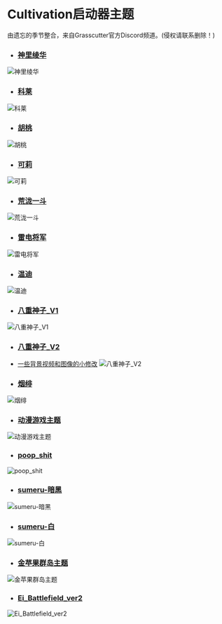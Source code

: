 # Cultivation启动器主题

由遗忘的季节整合，来自Grasscutter官方Discord频道。(侵权请联系删除！)

* ### [神里绫华](https://raw.githubusercontent.com/Yuer-QAQ/Grasscutter-Plugin/main/Custom%E5%90%AF%E5%8A%A8%E5%99%A8%E4%B8%BB%E9%A2%98/Ayaka_%E7%A5%9E%E9%87%8C%E7%BB%AB%E5%8D%8E/Ayaka.zip)
![神里绫华](https://github.com/Yuer-QAQ/Grasscutter-Plugin/blob/main/Custom%E5%90%AF%E5%8A%A8%E5%99%A8%E4%B8%BB%E9%A2%98/Ayaka_%E7%A5%9E%E9%87%8C%E7%BB%AB%E5%8D%8E/unknown.png)

* ### [科莱](https://github.com/Yuer-QAQ/Grasscutter-Plugin/blob/main/Custom%E5%90%AF%E5%8A%A8%E5%99%A8%E4%B8%BB%E9%A2%98/Collei_%E7%A7%91%E8%8E%B1/Collei.zip)
![科莱](https://github.com/Yuer-QAQ/Grasscutter-Plugin/blob/main/Custom%E5%90%AF%E5%8A%A8%E5%99%A8%E4%B8%BB%E9%A2%98/Collei_%E7%A7%91%E8%8E%B1/unknown.png)

* ### [胡桃](https://github.com/Yuer-QAQ/Grasscutter-Plugin/blob/main/Custom%E5%90%AF%E5%8A%A8%E5%99%A8%E4%B8%BB%E9%A2%98/HuTao_%E8%83%A1%E6%A1%83/tao-theme.rar)
![胡桃](https://github.com/Yuer-QAQ/Grasscutter-Plugin/blob/main/Custom%E5%90%AF%E5%8A%A8%E5%99%A8%E4%B8%BB%E9%A2%98/HuTao_%E8%83%A1%E6%A1%83/unknown.png)

* ### [可莉](https://github.com/Yuer-QAQ/Grasscutter-Plugin/blob/main/Custom%E5%90%AF%E5%8A%A8%E5%99%A8%E4%B8%BB%E9%A2%98/KleeTheme_%E5%8F%AF%E8%8E%89/KleeTheme.zip)
![可莉](https://github.com/Yuer-QAQ/Grasscutter-Plugin/blob/main/Custom%E5%90%AF%E5%8A%A8%E5%99%A8%E4%B8%BB%E9%A2%98/KleeTheme_%E5%8F%AF%E8%8E%89/unknown.png)

* ### [荒泷一斗](https://github.com/Yuer-QAQ/Grasscutter-Plugin/blob/main/Custom%E5%90%AF%E5%8A%A8%E5%99%A8%E4%B8%BB%E9%A2%98/Nochi-%E8%8D%92%E6%B3%B7%E4%B8%80%E6%96%97/Nochi.zip)
![荒泷一斗](https://github.com/Yuer-QAQ/Grasscutter-Plugin/blob/main/Custom%E5%90%AF%E5%8A%A8%E5%99%A8%E4%B8%BB%E9%A2%98/Nochi-%E8%8D%92%E6%B3%B7%E4%B8%80%E6%96%97/unknown.png)

* ### [雷电将军](https://github.com/Yuer-QAQ/Grasscutter-Plugin/blob/main/Custom%E5%90%AF%E5%8A%A8%E5%99%A8%E4%B8%BB%E9%A2%98/Raiden_Shogun_%E9%9B%B7%E7%94%B5%E5%B0%86%E5%86%9B/Raiden_Shogun.zip)
![雷电将军](https://github.com/Yuer-QAQ/Grasscutter-Plugin/blob/main/Custom%E5%90%AF%E5%8A%A8%E5%99%A8%E4%B8%BB%E9%A2%98/Raiden_Shogun_%E9%9B%B7%E7%94%B5%E5%B0%86%E5%86%9B/unknown.png)

* ### [温迪](https://github.com/Yuer-QAQ/Grasscutter-Plugin/blob/main/Custom%E5%90%AF%E5%8A%A8%E5%99%A8%E4%B8%BB%E9%A2%98/WenDi_%E6%B8%A9%E8%BF%AA/VentiXDDDD.zip)
![温迪](https://github.com/Yuer-QAQ/Grasscutter-Plugin/blob/main/Custom%E5%90%AF%E5%8A%A8%E5%99%A8%E4%B8%BB%E9%A2%98/WenDi_%E6%B8%A9%E8%BF%AA/unknown.png)

* ### [八重神子_V1](https://github.com/Yuer-QAQ/Grasscutter-Plugin/blob/main/Custom%E5%90%AF%E5%8A%A8%E5%99%A8%E4%B8%BB%E9%A2%98/Yae_v1_%E5%85%AB%E9%87%8D%E7%A5%9E%E5%AD%90/Yae.zip)
![八重神子_V1](https://github.com/Yuer-QAQ/Grasscutter-Plugin/blob/main/Custom%E5%90%AF%E5%8A%A8%E5%99%A8%E4%B8%BB%E9%A2%98/Yae_v1_%E5%85%AB%E9%87%8D%E7%A5%9E%E5%AD%90/unknow.png)

* ### [八重神子_V2](https://github.com/Yuer-QAQ/Grasscutter-Plugin/blob/main/Custom%E5%90%AF%E5%8A%A8%E5%99%A8%E4%B8%BB%E9%A2%98/Yae_v2_%E5%85%AB%E9%87%8D%E7%A5%9E%E5%AD%90/Yae_v2.zip)
* [一些背景视频和图像的小修改](https://github.com/Yuer-QAQ/Grasscutter-Plugin/blob/main/Custom%E5%90%AF%E5%8A%A8%E5%99%A8%E4%B8%BB%E9%A2%98/Yae_v2_%E5%85%AB%E9%87%8D%E7%A5%9E%E5%AD%90/Cultivation_1.0.1_x64_en-US.msi)
![八重神子_V2](https://github.com/Yuer-QAQ/Grasscutter-Plugin/blob/main/Custom%E5%90%AF%E5%8A%A8%E5%99%A8%E4%B8%BB%E9%A2%98/Yae_v2_%E5%85%AB%E9%87%8D%E7%A5%9E%E5%AD%90/unknown.png)

* ### [烟绯](https://github.com/Yuer-QAQ/Grasscutter-Plugin/blob/main/Custom%E5%90%AF%E5%8A%A8%E5%99%A8%E4%B8%BB%E9%A2%98/YanFei-%E7%83%9F%E7%BB%AF/Yanfei.zip)
![烟绯](https://github.com/Yuer-QAQ/Grasscutter-Plugin/blob/main/Custom%E5%90%AF%E5%8A%A8%E5%99%A8%E4%B8%BB%E9%A2%98/YanFei-%E7%83%9F%E7%BB%AF/unknown.png)

* ### [动漫游戏主题](https://github.com/Yuer-QAQ/Grasscutter-Plugin/blob/main/Custom%E5%90%AF%E5%8A%A8%E5%99%A8%E4%B8%BB%E9%A2%98/an-anime-game_%E5%8A%A8%E6%BC%AB%E6%B8%B8%E6%88%8F%E4%B8%BB%E9%A2%98/an-anime-game.7z)
![动漫游戏主题](https://github.com/Yuer-QAQ/Grasscutter-Plugin/blob/main/Custom%E5%90%AF%E5%8A%A8%E5%99%A8%E4%B8%BB%E9%A2%98/an-anime-game_%E5%8A%A8%E6%BC%AB%E6%B8%B8%E6%88%8F%E4%B8%BB%E9%A2%98/unknown.png)

* ### [poop_shit](https://github.com/Yuer-QAQ/Grasscutter-Plugin/blob/main/Custom%E5%90%AF%E5%8A%A8%E5%99%A8%E4%B8%BB%E9%A2%98/poop_shit/poop_shit.zip)
![poop_shit](https://github.com/Yuer-QAQ/Grasscutter-Plugin/blob/main/Custom%E5%90%AF%E5%8A%A8%E5%99%A8%E4%B8%BB%E9%A2%98/poop_shit/Screenshot_3284.png)

* ### [sumeru-暗黑](https://github.com/Yuer-QAQ/Grasscutter-Plugin/blob/main/Custom%E5%90%AF%E5%8A%A8%E5%99%A8%E4%B8%BB%E9%A2%98/sumeru-%E6%9A%97%E9%BB%91/sumeru-dark.zip)
![sumeru-暗黑](https://github.com/Yuer-QAQ/Grasscutter-Plugin/blob/main/Custom%E5%90%AF%E5%8A%A8%E5%99%A8%E4%B8%BB%E9%A2%98/sumeru-%E6%9A%97%E9%BB%91/unknown.png)

* ### [sumeru-白](https://github.com/Yuer-QAQ/Grasscutter-Plugin/blob/main/Custom%E5%90%AF%E5%8A%A8%E5%99%A8%E4%B8%BB%E9%A2%98/sumeru-%E7%99%BD/sumeru-white.zip)
![sumeru-白](https://github.com/Yuer-QAQ/Grasscutter-Plugin/blob/main/Custom%E5%90%AF%E5%8A%A8%E5%99%A8%E4%B8%BB%E9%A2%98/sumeru-%E7%99%BD/unknown.png)

* ### [金苹果群岛主题](https://github.com/Yuer-QAQ/Grasscutter-Plugin/blob/main/Custom%E5%90%AF%E5%8A%A8%E5%99%A8%E4%B8%BB%E9%A2%98/Lantics_Pink/Lantics_Pink.rar)
![金苹果群岛主题](https://github.com/Yuer-QAQ/Grasscutter-Plugin/blob/main/Custom%E5%90%AF%E5%8A%A8%E5%99%A8%E4%B8%BB%E9%A2%98/Lantics_Pink/unknown.png)

* ### [Ei_Battlefield_ver2](https://github.com/Yuer-QAQ/Grasscutter-Plugin/blob/main/Custom%E5%90%AF%E5%8A%A8%E5%99%A8%E4%B8%BB%E9%A2%98/Ei_Battlefield_ver2/Ei_Battlefield_ver2.zip)
![Ei_Battlefield_ver2](https://github.com/Yuer-QAQ/Grasscutter-Plugin/blob/main/Custom%E5%90%AF%E5%8A%A8%E5%99%A8%E4%B8%BB%E9%A2%98/Ei_Battlefield_ver2/demo2.jpg)
